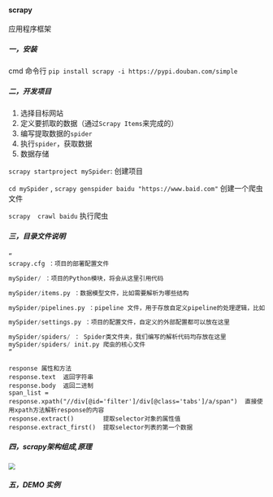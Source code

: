 #### scrapy

应用程序框架

##### 一，安装

cmd 命令行 `pip install scrapy -i https://pypi.douban.com/simple`

##### 二，开发项目

1. 选择目标网站
2. 定义要抓取的数据（通过`Scrapy Items`来完成的）
3. 编写提取数据的`spider`
4. 执行`spider`，获取数据
5. 数据存储

`scrapy startproject mySpider`: 创建项目

`cd mySpider` , `scrapy genspider baidu "https://www.baid.com"` 创建一个爬虫文件

`scrapy  crawl baidu`  执行爬虫

##### 三，目录文件说明

```python
“
scrapy.cfg ：项目的部署配置文件

mySpider/ ：项目的Python模块，将会从这里引用代码

mySpider/items.py ：数据模型文件，比如需要解析为哪些结构

mySpider/pipelines.py ：pipeline 文件，用于存放自定义pipeline的处理逻辑，比如配置保存数据库的逻辑

mySpider/settings.py ：项目的配置文件，自定义的外部配置都可以放在这里

mySpider/spiders/ ： Spider类文件夹，我们编写的解析代码均存放在这里
mySpider/spiders/ init.py 爬虫的核心文件
”
```

``` 
response 属性和方法
response.text  返回字符串
response.body  返回二进制
span_list = response.xpath("//div[@id='filter']/div[@class='tabs']/a/span")  直接使用xpath方法解析response的内容
response.extract()        提取selector对象的属性值
response.extract_first()  提取selector列表的第一个数据
```



##### 四，scrapy架构组成,原理

<img src="D:\work\gitRespository\note\Python\img\scrapy原理.png" style="zoom: 80%;" />



##### 五，DEMO 实例





